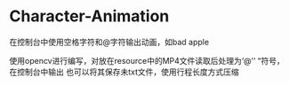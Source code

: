 # Character-Animation
在控制台中使用空格字符和@字符输出动画，如bad apple

使用opencv进行编写，对放在resource中的MP4文件读取后处理为‘@’‘ “符号，在控制台中输出
也可以将其保存未txt文件，使用行程长度方式压缩

